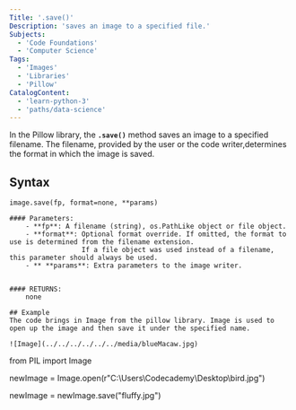 ```yaml
---
Title: '.save()'
Description: 'saves an image to a specified file.'
Subjects:
  - 'Code Foundations'
  - 'Computer Science'
Tags: 
  - 'Images'
  - 'Libraries'
  - 'Pillow'
CatalogContent: 
  - 'learn-python-3'
  - 'paths/data-science'
---
```



In the Pillow library, the **`.save()`** method saves an image to a specified filename. The filename, provided by the user or the code writer,determines the format in which the image is saved.

## Syntax
```pseudo
image.save(fp, format=none, **params)     

#### Parameters:
    - **fp**: A filename (string), os.PathLike object or file object.
    - **format**: Optional format override. If omitted, the format to use is determined from the filename extension.
                  If a file object was used instead of a filename, this parameter should always be used.
    - ** **params**: Extra parameters to the image writer.


#### RETURNS:
    none

## Example
The code brings in Image from the pillow library. Image is used to open up the image and then save it under the specified name.

![Image](../../../../../../media/blueMacaw.jpg)

``` 
from PIL import Image

newImage = Image.open(r"C:\Users\Codecademy\Desktop\bird.jpg") 

newImage = newImage.save("fluffy.jpg")
```
